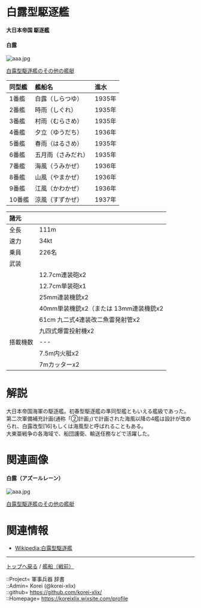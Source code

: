 # 白露型駆逐艦
**大日本帝国 駆逐艦**

#### 白露
![aaa.jpg](https://bn02pap001files.storage.live.com/y4mt3y_7YzJQJe5yEbjdrsny4GMyQtLWYn5bCwGQrCEEGWxpciOz3h65R9Aj9mPMmy_9POiEoEbmRph5IjDNI6dsB7MmwE3KjVP5cpj04qXkwEdVVFazZEXCtEeiZFH0Xp0FlsBg21dfbnJI_cLHb5oes0rEPzUB2njQjGKT_uneVFWpVe4qdM0sItwb0stjip-?width=600&height=300&cropmode=none)  
  
[白露型駆逐艦のその他の艦艇](/ship_old/shiratsuyu_other.md)  


|同型艦  |艦船名  |進水  |
|:--|:--|:--|
|1番艦   |白露（しらつゆ）  |1935年  |
|2番艦   |時雨（しぐれ）    |1935年  |
|3番艦   |村雨（むらさめ）  |1935年  |
|4番艦   |夕立（ゆうだち）  |1936年  |
|5番艦   |春雨（はるさめ）  |1935年  |
|6番艦   |五月雨（さみだれ）|1935年  |
|7番艦   |海風（うみかぜ）  |1936年  |
|8番艦   |山風（やまかぜ）  |1936年  |
|9番艦   |江風（かわかぜ）  |1936年  |
|10番艦  |涼風（すずかぜ）  |1937年  |


|諸元  |  |
|:--|:--|
|全長  |111m  |
|速力  |34kt  |
|乗員  |226名  |
|武装  |  |
||12.7cm連装砲x2  |
||12.7cm単装砲x1  |
||25mm連装機銃x2  |
||40mm単装機銃x2（または 13mm連装機銃x2  |
||61cm 九二式4連装改二魚雷発射管x2  |
||九四式爆雷投射機x2  |
|搭載機数  |---  |
||7.5m内火艇x2  |
||7mカッターx2  |


# 解説
大日本帝国海軍の駆逐艦。初春型駆逐艦の準同型艦ともいえる艦級であった。  
第二次軍備補充計画(通称「②計画」)で計画された海風以降の4艦は設計が改められ、白露改型[16]もしくは海風型と呼ばれることもある。  
大東亜戦争の各海域で、船団護衛、輸送任務などで活躍した。  


# 関連画像

#### 白露（アズールレーン）
![aaa.jpg](https://bn02pap001files.storage.live.com/y4mgXpkmSKJyBAiYQb1ACXlHWdRStLDFA-9ZGNOnEeVNO5DzMqYr-VtXtb7KQrylwNniGu9LN-nC2XYZxuMR9V5e0LRnv3t7hcKnTYWcfbgYPE8I8Bbd9B6tavs9zvlj9ybFQVEBnf8LMD7_zmX1Z9c83dzQI8u1NZo6BGUbZ-6QnwEwyqoHtDqQBW0QFPKf5Nw?width=640&height=360&cropmode=none)  
  
[白露型駆逐艦のその他の艦艇](/ship_old/shiratsuyu_other.md)  


# 関連情報
* [Wikipedia:白露型駆逐艦](https://ja.wikipedia.org/wiki/%E7%99%BD%E9%9C%B2%E5%9E%8B%E9%A7%86%E9%80%90%E8%89%A6)


***
[トップへ戻る](/readme.md) / [艦船（戦前）](/ship_old/readme.md)  
  
::Project= 軍事兵器 辞書  
::Admin= Korei (@korei-xlix)  
::github= https://github.com/korei-xlix/  
::Homepage= https://koreixlix.wixsite.com/profile  
